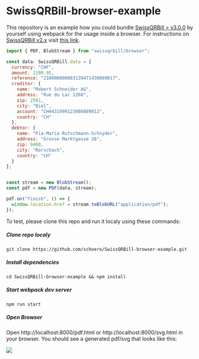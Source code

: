 # SwissQRBill-browser-example

This repository is an example how you could bundle [SwissQRBill > v3.0.0](https://github.com/schoero/SwissQRBill/) by yourself using webpack for the usage inside a browser. For instructions on [SwissQRBill v2.x](https://github.com/schoero/SwissQRBill/tree/v2.4.2) visit [this link](https://github.com/schoero/SwissQRBill-browser-example/tree/v2). 

```js
import { PDF, BlobStream } from "swissqrbill/browser";

const data: SwissQRBill.data = {
  currency: "CHF",
  amount: 1199.95,
  reference: "210000000003139471430009017",
  creditor: {
    name: "Robert Schneider AG",
    address: "Rue du Lac 1268",
    zip: 2501,
    city: "Biel",
    account: "CH4431999123000889012",
    country: "CH"
  },
  debtor: {
    name: "Pia-Maria Rutschmann-Schnyder",
    address: "Grosse Marktgasse 28",
    zip: 9400,
    city: "Rorschach",
    country: "CH"
  }
};


const stream = new BlobStream();
const pdf = new PDF(data, stream);

pdf.on("finish", () => {
  window.location.href = stream.toBlobURL("application/pdf");
});
```

To test, please clone this repo and run it localy using these commands:

##### Clone repo localy

`git clone https://github.com/schoero/SwissQRBill-browser-example.git`

##### Install dependencies

`cd SwissQRBill-browser-example && npm install`

##### Start webpack dev server

`npm run start`

##### Open Browser

Open http://localhost:8000/pdf.html or http://localhost:8000/svg.html in your browser. You should see a generated pdf/svg that looks like this:

[<img src="https://raw.githubusercontent.com/schoero/SwissQRBill/master/assets/qrbill.png">](https://github.com/schoero/SwissQRBill/blob/master/assets/qrbill.pdf)